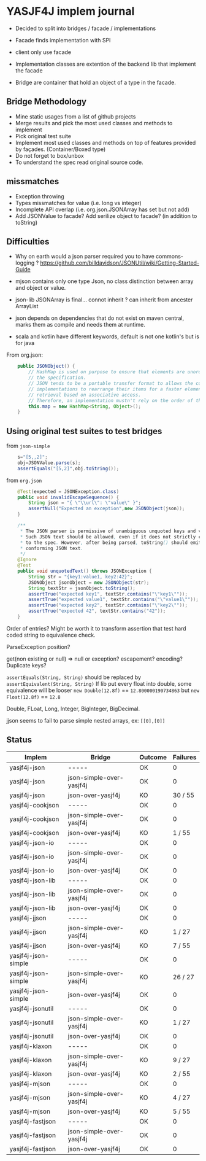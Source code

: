 # YASJF4J implem journal

 * Decided to split into bridges / facade / implementations
 * Facade finds implementation with SPI
 * client only use facade


 * Implementation classes are extention of the backend lib that implement the facade
 * Bridge are container that hold an object of a type in the facade.


## Bridge Methodology

 * Mine static usages from a list of github projects
 * Merge results and pick the most used classes and methods to implement
 * Pick original test suite
 * Implement most used classes and methods on top of features provided by façades. (Container/Boxed type)
 * Do not forget to box/unbox
 * To understand the spec read original source code.

## missmatches

 * Exception throwing
 * Types missmatches for value (i.e. long vs integer)
 * Incomplete API overlap (i.e. org.json.JSONArray has set but not add)
 * Add JSONValue to facade? Add serilize object to facade? (in addition to toString)


## Difficulties

 * Why on earth would a json parser required you to have commons-logging ? https://github.com/billdavidson/JSONUtil/wiki/Getting-Started-Guide

 * mjson contains only one type Json, no class distinction between array and object or value.
 * json-lib JSONArray is final... connot inherit ? can inherit from ancester ArrayList
 * json depends on dependencies that do not exist on maven central, marks them as compile and needs them at runtime.

 * scala and kotlin have different keywords, default is not one kotlin's but is for java

From org.json:
```java
    public JSONObject() {
        // HashMap is used on purpose to ensure that elements are unordered by 
        // the specification.
        // JSON tends to be a portable transfer format to allows the container 
        // implementations to rearrange their items for a faster element 
        // retrieval based on associative access.
        // Therefore, an implementation mustn't rely on the order of the item.
        this.map = new HashMap<String, Object>();
    }
```

## Using original test suites to test bridges

from `json-simple`
```java
    s="[5,,2]";
    obj=JSONValue.parse(s);
    assertEquals("[5,2]",obj.toString());
```

from `org.json`
```java
    @Test(expected = JSONException.class)
    public void invalidEscapeSequence() {
        String json = "{ \"\\url\": \"value\" }";
        assertNull("Expected an exception",new JSONObject(json));
    }

	/**
     * The JSON parser is permissive of unambiguous unquoted keys and values.
     * Such JSON text should be allowed, even if it does not strictly conform
     * to the spec. However, after being parsed, toString() should emit strictly
     * conforming JSON text.  
     */
    @Ignore
    @Test
    public void unquotedText() throws JSONException {
        String str = "{key1:value1, key2:42}";
        JSONObject jsonObject = new JSONObject(str);
        String textStr = jsonObject.toString();
        assertTrue("expected key1", textStr.contains("\"key1\""));
        assertTrue("expected value1", textStr.contains("\"value1\""));
        assertTrue("expected key2", textStr.contains("\"key2\""));
        assertTrue("expected 42", textStr.contains("42"));
    }
```

Order of entries?
Might be worth it to transform assertion that test hard coded string to equivalence check.

ParseException position?

get(non existing or null) => null or exception?
escapement?
encoding?
Duplicate keys?

`assertEquals(String, String)` should be replaced by `assertEquivalent(String, String)`
If lib put every float into double, some equivalence will be looser `new Double(12.8f)` == `12.800000190734863` but `new Float(12.8f)` == `12.8`

Double, FLoat, Long, Integer, BigInteger, BigDecimal.

jjson seems to fail to parse simple nested arrays, ex: `[[0],[0]]`

## Status

|              Implem |                   Bridge |  Outcome | Failures |
|-------------------- |------------------------- |--------- |--------- |
|        yasjf4j-json |                    ----- |       OK | 0        |
|        yasjf4j-json | json-simple-over-yasjf4j |       OK | 0        |
|        yasjf4j-json |        json-over-yasjf4j |       KO | 30 / 55  |
|    yasjf4j-cookjson |                    ----- |       OK | 0        |
|    yasjf4j-cookjson | json-simple-over-yasjf4j |       OK | 0        |
|    yasjf4j-cookjson |        json-over-yasjf4j |       KO | 1 / 55   |
|     yasjf4j-json-io |                    ----- |       OK | 0        |
|     yasjf4j-json-io | json-simple-over-yasjf4j |       OK | 0        |
|     yasjf4j-json-io |        json-over-yasjf4j |       OK | 0        |
|    yasjf4j-json-lib |                    ----- |       OK | 0        |
|    yasjf4j-json-lib | json-simple-over-yasjf4j |       OK | 0        |
|    yasjf4j-json-lib |        json-over-yasjf4j |       OK | 0        |
|       yasjf4j-jjson |                    ----- |       OK | 0        |
|       yasjf4j-jjson | json-simple-over-yasjf4j |       KO | 1 / 27   |
|       yasjf4j-jjson |        json-over-yasjf4j |       KO | 7 / 55   |
| yasjf4j-json-simple |                    ----- |       OK | 0        |
| yasjf4j-json-simple | json-simple-over-yasjf4j |       KO | 26 / 27  |
| yasjf4j-json-simple |        json-over-yasjf4j |       OK | 0        |
|    yasjf4j-jsonutil |                    ----- |       OK | 0        |
|    yasjf4j-jsonutil | json-simple-over-yasjf4j |       KO | 1 / 27   |
|    yasjf4j-jsonutil |        json-over-yasjf4j |       OK | 0        |
|      yasjf4j-klaxon |                    ----- |       OK | 0        |
|      yasjf4j-klaxon | json-simple-over-yasjf4j |       KO | 9 / 27   |
|      yasjf4j-klaxon |        json-over-yasjf4j |       KO | 2 / 55   |
|       yasjf4j-mjson |                    ----- |       OK | 0        |
|       yasjf4j-mjson | json-simple-over-yasjf4j |       KO | 4 / 27   |
|       yasjf4j-mjson |        json-over-yasjf4j |       KO | 5 / 55   |
|    yasjf4j-fastjson |                    ----- |       OK | 0        |
|    yasjf4j-fastjson | json-simple-over-yasjf4j |       OK | 0        |
|    yasjf4j-fastjson |        json-over-yasjf4j |       OK | 0        |
